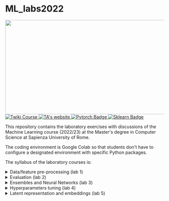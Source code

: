 # ML_labs2022
<div align="center">
  <img src="https://media2.giphy.com/media/iPj5oRtJzQGxwzuCKV/giphy.gif?cid=ecf05e479zt9zul8oz7kvbk7zear4hz74l7ycwd3q3x5vau6&rid=giphy.gif&ct=g" width="600" height="300"/>
</div>

<div id="badges">
  <a href="https://twiki.di.uniroma1.it/twiki/view/ApprAuto/WebHome">
    <img src="https://img.shields.io/badge/Twiki-course%20page-orange" alt="Twiki Course"/>
  </a>
  <a href="https://bardhprenkaj.netlify.app/">
    <img src="https://img.shields.io/badge/Bardh's-personal%20website-brightgreen" alt="TA's website"/>
  </a>
  <a href="https://pytorch.org/">
    <img src="https://img.shields.io/badge/PyTroch-documentation-red" alt="Pytorch Badge"/>
  </a>
  <a href="https://scikit-learn.org/stable/index.html">
    <img src="https://img.shields.io/badge/Sklearn-documentation-yellow" alt="Sklearn Badge"/>
  </a>
</div>


This repository contains the laboratory exercises with discussions of the Machine Learning course (2022/23) at the Master's degree in Computer Science at Sapienza University of Rome.

The coding environment is Google Colab so that students don't have to configure a designated environment with specific Python packages.

The syllabus of the laboratory courses is:

<details>
<summary>
Data/feature pre-processing (lab 1)
</summary>

## Data feature pre-processing
Data cleaning - missing, inconsistend, and noisy data.

Missing values - univariate vs multivariate, and nearest neighbour imputation

Feature scaling - standard, min-max, max-abs scaling, or mapping to uniform/Gaussian distributions

Feature normalisation

Encoding - pitfalls of encoding categorical data, embeddings (CBOW, Skip-gram)

Feature discretisation - k-bins,  feature binarisation

Label/class balancing - up-sample minority class vs down-sample majority class, and advanced techniques
</details>


<details>
<summary>
Evaluation (lab 2)
</summary>

## Evaluating an ML model
Confusion matrix - example of binary and multi-class classification

Classification metrics - binary classification, multi-class classification, micro/macro/weighted averages

Pitfalls of class imbalance on evaluating correctly

Training/test data splitting - random split drawbacks, cross-vsalidation, k-fold stratified cross-validation
</details>

<details>
<summary>
Ensembles and Neural Networks (lab 3)
</summary>

## Ensembles and NNs
Ensembles - bagging meta estimator, forests of randomised trees (RandomForestClassifier/Regressor, ExtraTreeClassifier/Regressor), AdaBoost, stacked ensembles

Multilayer Perceptron (MLP) - classification, regression, regularisation using ```import sklearn.neural_network.MLPClassifier as NN``` and ```import sklearn.neural_network.MLPRegressor as NN```
</details>

<details>
<summary>
Hyperparameters tuning (lab 4)
</summary>

## Tuning hyperparameters
Grid search - drawbacks of ```sklearn.model_selection.GridSearchCV```

Random search - adantages over grid search and disadvantages ```sklearn.model_selection.RandomSearchCV```

Bayesian optimisation - advantages and drawbacks. We're using the python library <a href="https://optuna.org/"><img src="https://optuna.org/assets/img/optuna-logo.png" alt="optuna library badge"/></a>
</details>

<details>
<summary>
Latent representation and embeddings (lab 5)
</summary>

## Latent spaces/embeddings
<a href="http://yann.lecun.com/exdb/mnist/">MNIST dataset as a benchmarking system</a>
  
Use <a href="https://gitlab.com/bardhp95/bae">BAE</a> to build simple and boosting-based autoencoders
  
Variational Autoencoders (VAEs)
  
Vector Quantised Variational Autoencoders (VQ-VAEs)
  
Exemplar Autoencoders (XAEs)
  
Attention mechanisms and Transformers
  
Exercise: implement a 3-layered convolutional autoencoder and train/test it on MNIST
</details>
